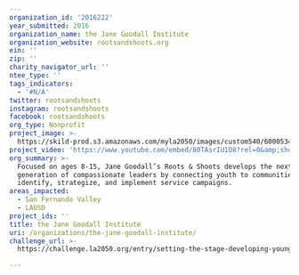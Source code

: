 ```yaml
---
organization_id: '2016222'
year_submitted: 2016
organization_name: the Jane Goodall Institute
organization_website: rootsandshoots.org
ein: ''
zip: ''
charity_navigator_url: ''
ntee_type: ''
tags_indicators:
  - '#N/A'
twitter: rootsandshoots
instagram: rootsandshoots
facebook: rootsandshoots
org_type: Nonprofit
project_image: >-
  https://skild-prod.s3.amazonaws.com/myla2050/images/custom540/6000534355741-team90.JPG
project_video: 'https://www.youtube.com/embed/80TAsrIU1O8?rel=0&amp;showinfo=0'
org_summary: >-
  Focused on ages 8-15, Jane Goodall’s Roots & Shoots develops the next
  generation of compassionate leaders by connecting youth to communities to
  identify, strategize, and implement service campaigns.
areas_impacted:
  - San Fernando Valley
  - LAUSD
project_ids: ''
title: the Jane Goodall Institute
uri: /organizations/the-jane-goodall-institute/
challenge_url: >-
  https://challenge.la2050.org/entry/setting-the-stage-developing-young-angelenos-as-community-volunteers-for-a-lifetime

---
```

